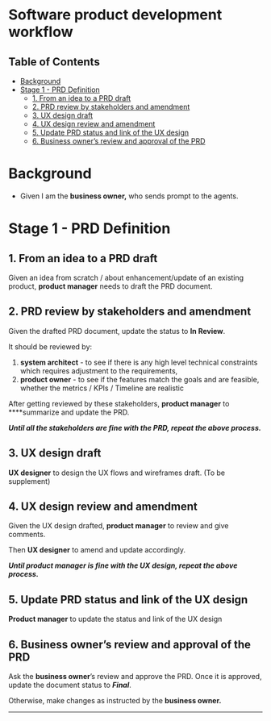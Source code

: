 # Software product development workflow

## Table of Contents

- [Background](#background)
- [Stage 1 - PRD Definition](#stage-1---prd-definition)
  - [1. From an idea to a PRD draft](#1-from-an-idea-to-a-prd-draft)
  - [2. PRD review by stakeholders and amendment](#2-prd-review-by-stakeholders-and-amendment)
  - [3. UX design draft](#3-ux-design-draft)
  - [4. UX design review and amendment](#4-ux-design-review-and-amendment)
  - [5. Update PRD status and link of the UX design](#5-update-prd-status-and-link-of-the-ux-design)
  - [6. Business owner’s review and approval of the PRD](#6-business-owners-review-and-approval-of-the-prd)

# Background

- Given I am the **business owner,** who sends prompt to the agents.

# Stage 1 - PRD Definition

## 1. From an idea to a PRD draft

Given an idea from scratch / about enhancement/update of an existing product, **product manager** needs to draft the PRD document.

## 2. PRD review by stakeholders and amendment

Given the drafted PRD document, update the status to **In Review**. 

It should be reviewed by:

1. **system architect** - to see if there is any high level technical constraints which requires adjustment to the requirements,
2. **product owner** - to see if the features match the goals and are feasible, whether the metrics / KPIs / Timeline are realistic

After getting reviewed by these stakeholders, **product manager** to ****summarize and update the PRD.

***Until all the stakeholders are fine with the PRD, repeat the above process.***

## 3. UX design draft

**UX designer** to design the UX flows and wireframes draft. (To be supplement)

## 4. UX design review and amendment

Given the UX design drafted, **product manager** to review and give comments.

Then **UX designer** to amend and update accordingly.

***Until product manager is fine with the UX design, repeat the above process.***

## 5. Update PRD status and link of the UX design

**Product manager** to update the status and link of the UX design

## 6. Business owner’s review and approval of the PRD

Ask the **business owner**’s review and approve the PRD. Once it is approved, update the document status to ***Final***.

Otherwise, make changes as instructed by the **business owner.**

---
